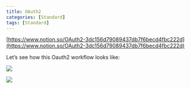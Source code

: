 ```yaml
---
title: OAuth2
categories: [Standard]
tags: [Standard]
---
```


[https://www.notion.so/OAuth2-3dc156d79089437db7f6becd4fbc222d](https://www.notion.so/OAuth2-3dc156d79089437db7f6becd4fbc222d)


Let’s see how this Oauth2 workflow looks like:


![](https://prod-files-secure.s3.us-west-2.amazonaws.com/9960fb2a-b75e-4bea-a8f9-b00925db1215/3bce41e0-99e8-4ebd-9701-e2bc9cbb79a2/Untitled.png?X-Amz-Algorithm=AWS4-HMAC-SHA256&X-Amz-Content-Sha256=UNSIGNED-PAYLOAD&X-Amz-Credential=ASIAZI2LB466V5Z5H5IY%2F20250913%2Fus-west-2%2Fs3%2Faws4_request&X-Amz-Date=20250913T202028Z&X-Amz-Expires=3600&X-Amz-Security-Token=IQoJb3JpZ2luX2VjENT%2F%2F%2F%2F%2F%2F%2F%2F%2F%2FwEaCXVzLXdlc3QtMiJHMEUCIHGGsbGUW3S2Gz8t1VpSWqrh8GHG2Q7W2w0tjVNi0UwAAiEAth61tSxYzdpTwSrAJUK5HROYkI8xK2U6hoHsvWG3uoYq%2FwMITBAAGgw2Mzc0MjMxODM4MDUiDPIhJ8dXFsEL2BksOSrcA9Mzy9yji%2BQEyvK7p%2BmVs6W9pP5%2BCivPujWF6PpaXCA7pE%2F7wKtSm9A8Wi%2BulJkYsOOuBQMzD17%2BN42lFU4tx8ODdmvimLsoYIrLCB%2BdWqhra%2F5GJU%2FE7f7eYY47tIAe7LnEzIzZ7bbeH3gYpiNzSjVg%2BTY0wTjrva9KeBLrgvFeUXX%2BIQ3co%2BqEnZ%2FS4e9sr96zYHUtxxsa6X3fboJPHZafa46UT5TnYNXn2malepj6p0fchDeFKcO%2BfrtIHIZ2ofbR8tipECSygtWtT5kimSScZoa1rDkfiGbv8BfKtkkBOse3w7fKTY5yZeLqE3c%2FZK8lCTn4HIUwftij4vP207Di4tW1niXtp2%2B4owZC5tyN58bcbDYi1vm%2BlTZRFAJHCIwmnVu4OettzTBjFZ4shxnnrJ41%2BM7nDLvqcS1U50PWPoW0Q28ChoftSJgeeBVE7jAk1ln1tkfYkSIqCkXOwXTFEiy0NS5jHdmK9tiQTZ%2FOxvzMgDUU9sXIDclP22O%2FUIn3aByiaeHoZZk1AmzHlwQTF7DhkyszM%2FIZ2Wy%2BY7FiO1V52g8pYOlToBVDeO6Nfps3YCZGgPTGunCZw8CN%2BNM3dkbvZw9XQGx6Xyg2IKIDAGJQDhlgDcx0XSBXMMaHl8YGOqUBinuOiDOLJDgrnwh9oNYpHqxX3eiTYrTg%2BHs96SuUHRAkGMcg115Il%2FCyOruyyCAeVp0FIT3SyKCMLwYyutzzc85adeLFD39EqiM50vCsHf54n%2FKnEVReCDRtX9Mq37xRcaPBaLSwpFJ6132gTkvBluEeYqTjMgIrYGXwBhSvGyY4y7meaMBU8PACvU51ZIOGi7c413dCbHcnoJjx1mNTyZaMWnEq&X-Amz-Signature=d705d0fbb3f0af294c7f0e7b831bd404978d219cf42a04c7dba624df358ce44a&X-Amz-SignedHeaders=host&x-amz-checksum-mode=ENABLED&x-id=GetObject)


![](https://prod-files-secure.s3.us-west-2.amazonaws.com/9960fb2a-b75e-4bea-a8f9-b00925db1215/27d32b66-de43-41de-80f7-7edb81d1190f/Untitled.png?X-Amz-Algorithm=AWS4-HMAC-SHA256&X-Amz-Content-Sha256=UNSIGNED-PAYLOAD&X-Amz-Credential=ASIAZI2LB466V5Z5H5IY%2F20250913%2Fus-west-2%2Fs3%2Faws4_request&X-Amz-Date=20250913T202028Z&X-Amz-Expires=3600&X-Amz-Security-Token=IQoJb3JpZ2luX2VjENT%2F%2F%2F%2F%2F%2F%2F%2F%2F%2FwEaCXVzLXdlc3QtMiJHMEUCIHGGsbGUW3S2Gz8t1VpSWqrh8GHG2Q7W2w0tjVNi0UwAAiEAth61tSxYzdpTwSrAJUK5HROYkI8xK2U6hoHsvWG3uoYq%2FwMITBAAGgw2Mzc0MjMxODM4MDUiDPIhJ8dXFsEL2BksOSrcA9Mzy9yji%2BQEyvK7p%2BmVs6W9pP5%2BCivPujWF6PpaXCA7pE%2F7wKtSm9A8Wi%2BulJkYsOOuBQMzD17%2BN42lFU4tx8ODdmvimLsoYIrLCB%2BdWqhra%2F5GJU%2FE7f7eYY47tIAe7LnEzIzZ7bbeH3gYpiNzSjVg%2BTY0wTjrva9KeBLrgvFeUXX%2BIQ3co%2BqEnZ%2FS4e9sr96zYHUtxxsa6X3fboJPHZafa46UT5TnYNXn2malepj6p0fchDeFKcO%2BfrtIHIZ2ofbR8tipECSygtWtT5kimSScZoa1rDkfiGbv8BfKtkkBOse3w7fKTY5yZeLqE3c%2FZK8lCTn4HIUwftij4vP207Di4tW1niXtp2%2B4owZC5tyN58bcbDYi1vm%2BlTZRFAJHCIwmnVu4OettzTBjFZ4shxnnrJ41%2BM7nDLvqcS1U50PWPoW0Q28ChoftSJgeeBVE7jAk1ln1tkfYkSIqCkXOwXTFEiy0NS5jHdmK9tiQTZ%2FOxvzMgDUU9sXIDclP22O%2FUIn3aByiaeHoZZk1AmzHlwQTF7DhkyszM%2FIZ2Wy%2BY7FiO1V52g8pYOlToBVDeO6Nfps3YCZGgPTGunCZw8CN%2BNM3dkbvZw9XQGx6Xyg2IKIDAGJQDhlgDcx0XSBXMMaHl8YGOqUBinuOiDOLJDgrnwh9oNYpHqxX3eiTYrTg%2BHs96SuUHRAkGMcg115Il%2FCyOruyyCAeVp0FIT3SyKCMLwYyutzzc85adeLFD39EqiM50vCsHf54n%2FKnEVReCDRtX9Mq37xRcaPBaLSwpFJ6132gTkvBluEeYqTjMgIrYGXwBhSvGyY4y7meaMBU8PACvU51ZIOGi7c413dCbHcnoJjx1mNTyZaMWnEq&X-Amz-Signature=f3a62f3338d1bcde420b7f63e614f2198c66b665527f1d49937752b86ad2075e&X-Amz-SignedHeaders=host&x-amz-checksum-mode=ENABLED&x-id=GetObject)

